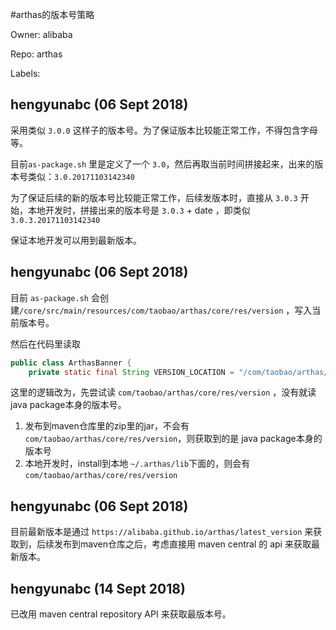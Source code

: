 #arthas的版本号策略

Owner: alibaba

Repo: arthas

Labels: 

## hengyunabc (06 Sept 2018)




采用类似 `3.0.0` 这样子的版本号。为了保证版本比较能正常工作，不得包含字母等。

目前`as-package.sh` 里是定义了一个 `3.0`，然后再取当前时间拼接起来，出来的版本号类似：`3.0.20171103142340`

为了保证后续的新的版本号比较能正常工作，后续发版本时，直接从 `3.0.3` 开始，本地开发时，拼接出来的版本号是 `3.0.3` + date ，即类似 `3.0.3.20171103142340` 

保证本地开发可以用到最新版本。

## hengyunabc (06 Sept 2018)

目前 `as-package.sh` 会创建`/core/src/main/resources/com/taobao/arthas/core/res/version` ，写入当前版本号。

然后在代码里读取 

```java
public class ArthasBanner {
    private static final String VERSION_LOCATION = "/com/taobao/arthas/core/res/version";
```

这里的逻辑改为，先尝试读 `com/taobao/arthas/core/res/version` ，没有就读 java package本身的版本号。

1. 发布到maven仓库里的zip里的jar，不会有 `com/taobao/arthas/core/res/version`，则获取到的是 java package本身的版本号
2. 本地开发时，install到本地 `~/.arthas/lib`下面的，则会有 `com/taobao/arthas/core/res/version`


## hengyunabc (06 Sept 2018)

目前最新版本是通过 `https://alibaba.github.io/arthas/latest_version` 来获取到，后续发布到maven仓库之后，考虑直接用 maven central 的 api 来获取最新版本。

## hengyunabc (14 Sept 2018)

已改用 maven central repository API 来获取最版本号。

